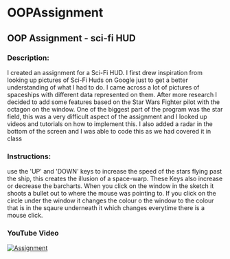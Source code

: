 # OOPAssignment

## OOP Assignment - sci-fi HUD

### Description:
I created an assignment for a Sci-Fi HUD.
I first drew inspiration from looking up pictures of Sci-Fi Huds on Google just to 
get a better understanding of what I had to do. I came across a lot of pictures of spaceships with different data represented on them. After more research I decided to add some features based on the Star Wars Fighter pilot with the octagon on the window.
One of the biggest part of the program was the star field, this was a very difficult aspect of the assignment and I looked up videos and tutorials on how to implement this.
I also added a radar in the bottom of the screen and I was able to code this as we had covered it in class

### Instructions: 
use the 'UP' and 'DOWN' keys to increase the speed of the stars flying past the ship, this creates the illusion of a space-warp. These Keys also increase or decrease the barcharts.
When you click on the window in the sketch it shoots a bullet out to where the mouse was pointing to. If you click on the circle under the window it changes the colour o the window to the colour that is in the sqaure underneath it which changes everytime there is a mouse click. 

### YouTube Video
 [![Assignment](https://youtu.be/uHA-c4-ktHs)](https://youtu.be/uHA-c4-ktHs)

